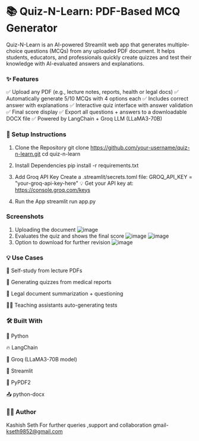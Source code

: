 # 📚 Quiz-N-Learn: PDF-Based MCQ Generator
Quiz-N-Learn is an AI-powered Streamlit web app that generates multiple-choice questions (MCQs) from any uploaded PDF document. It helps students, educators, and professionals quickly create quizzes and test their knowledge with AI-evaluated answers and explanations.

### ✨ Features
✅ Upload any PDF (e.g., lecture notes, reports, health or legal docs)
✅ Automatically generate 5/10 MCQs with 4 options each
✅ Includes correct answer with explanations
✅ Interactive quiz interface with answer validation
✅ Final score display
✅ Export all questions + answers to a downloadable DOCX file
✅ Powered by LangChain + Groq LLM (LLaMA3-70B)


### 🔧 Setup Instructions
1. Clone the Repository
git clone https://github.com/your-username/quiz-n-learn.git
cd quiz-n-learn
2. Install Dependencies
pip install -r requirements.txt
3. Add Groq API Key
Create a .streamlit/secrets.toml file:
GROQ_API_KEY = "your-groq-api-key-here"
💡 Get your API key at: https://console.groq.com/keys

4. Run the App
streamlit run app.py
### Screenshots
1) Uploading the document
   ![image](https://github.com/user-attachments/assets/76ee41f3-10ea-4871-9aa3-4e1884a0c09f)
2) Evaluates the quiz and shows the final score
   ![image](https://github.com/user-attachments/assets/8bfde1ca-41c8-42f6-b010-240c367114e5)
   ![image](https://github.com/user-attachments/assets/318dfc68-8aab-4d91-9d7b-ceff192cd41e)
3) Option to download for further revision
   ![image](https://github.com/user-attachments/assets/43bab416-d00f-4c0b-baa2-c95014fd85be)


### 💡 Use Cases
📖 Self-study from lecture PDFs

🏥 Generating quizzes from medical reports

📑 Legal document summarization + questioning

👨‍🏫 Teaching assistants auto-generating tests

### 🛠 Built With
🐍 Python

🔥 LangChain

🤖 Groq (LLaMA3-70B model)

🧠 Streamlit

📄 PyPDF2

📤 python-docx

### 👩‍💻 Author
Kashish Seth
For further queries ,support and collaboration 
gmail- kseth9852@gmail.com




 
